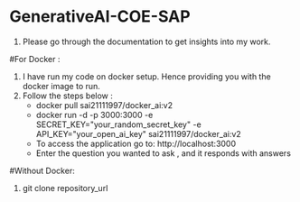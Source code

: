 # GenerativeAI-COE-SAP
1. Please go through the documentation to get insights into my work.

#For Docker :
1. I have run my code on docker setup. Hence providing you with the docker image to run.
2. Follow the steps below :
   - docker pull sai21111997/docker_ai:v2
   - docker run -d -p 3000:3000 -e SECRET_KEY="your_random_secret_key" -e API_KEY="your_open_ai_key" sai21111997/docker_ai:v2
   - To access the application go to: http://localhost:3000
   - Enter the question you wanted to ask , and it responds with answers

#Without Docker:
1. git clone repository_url
